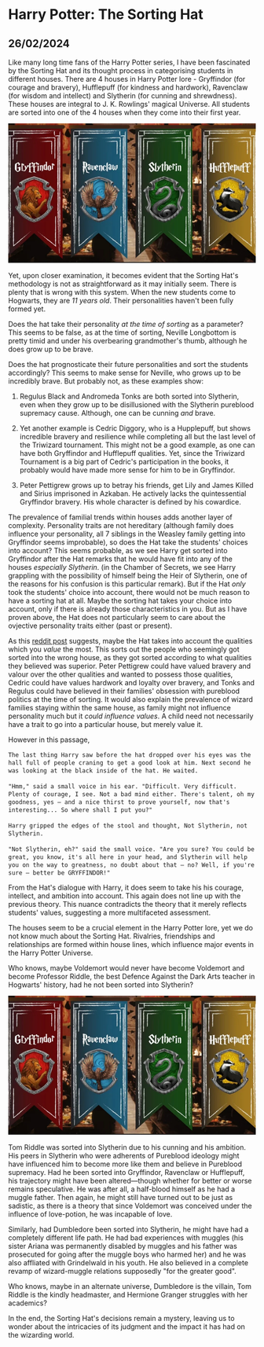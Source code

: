 # Harry Potter: The Sorting Hat
## 26/02/2024

Like many long time fans of the Harry Potter series, I have been fascinated by the Sorting Hat and its thought process in categorising students in different houses. There are 4 houses in Harry Potter lore - Gryffindor (for courage and bravery), Hufflepuff (for kindness and hardwork), Ravenclaw (for wisdom and intellect) and Slytherin (for cunning and shrewdness). These houses are integral to J. K. Rowlings' magical Universe. All students are sorted into one of the 4 houses when they come into their first year. 

![Houses](https://github.com/CodingLife1024/blog-content/blob/main/images/hp2.jpg?raw=true)

Yet, upon closer examination, it becomes evident that the Sorting Hat's methodology is not as straightforward as it may initially seem. There is plenty that is wrong with this system. When the new students come to Hogwarts, they are _11 years old_. Their personalities haven't been fully formed yet. 

Does the hat take their personality _at the time of sorting_ as a parameter? This seems to be false, as at the time of sorting, Neville Longbottom is pretty timid and under his overbearing grandmother's thumb, although he does grow up to be brave. 

Does the hat prognosticate their future personalities and sort the students accordingly? This seems to make sense for Neville, who grows up to be incredibly brave. But probably not, as these examples show: 

1. Regulus Black and Andromeda Tonks are both sorted into Slytherin, even when they grow up to be disillusioned with the Slytherin pureblood supremacy cause. Although, one can be cunning _and_ brave.

2. Yet another example is Cedric Diggory, who is a Hupplepuff, but shows incredible bravery and resilience while completing all but the last level of the Triwizard tournament. This might not be a good example, as one can have both Gryffindor and Hufflepuff qualities. Yet, since the Triwizard Tournament is a big part of Cedric's participation in the books, it probably would have made more sense for him to be in Gryffindor. 

3. Peter Pettigrew grows up to betray his friends, get Lily and James Killed and Sirius imprisoned in Azkaban. He actively lacks the quintessential Gryffindor bravery. His whole character is defined by his cowardice.

The prevalence of familial trends within houses adds another layer of complexity. Personality traits are not hereditary (although family does influence your personality, all 7 siblings in the Weasley family getting into Gryffindor seems improbable), so does the Hat take the students' choices into account? This seems probable, as we see Harry get sorted into Gryffindor after the Hat remarks that he would have fit into any of the houses _especially Slytherin_. (in the Chamber of Secrets, we see Harry grappling with the possibility of himself being the Heir of Slytherin, one of the reasons for his confusion is this particular remark). But if the Hat _only_ took the students' choice into account, there would not be much reason to have a sorting hat at all. Maybe the sorting hat takes your choice into account, only if there is already those characteristics in you. But as I have proven above, the Hat does not particularly seem to care about the ovjective personality traits either (past or present).

As this [reddit post](https://www.reddit.com/r/FanTheories/comments/5zdqfh/harry_potter_the_sorting_hat_sorts_students_based/) suggests, maybe the Hat takes into account the qualities which you _value_ the most. This sorts out the people who seemingly got sorted into the wrong house, as they got sorted according to what qualities they believed was superior. Peter Pettigrew could have valued bravery and valour over the other qualities and wanted to possess those qualities, Cedric could have values hardwork and loyalty over bravery, and Tonks and Regulus could have believed in their families' obsession with pureblood politics at the time of sorting. It would also explain the prevalence of wizard families staying within the same house, as family might not influence personality much but it _could influence values_. A child need not necessarily have a trait to go into a particular house, but merely value it. 

However in this passage, 

```
The last thing Harry saw before the hat dropped over his eyes was the hall full of people craning to get a good look at him. Next second he was looking at the black inside of the hat. He waited.

"Hmm," said a small voice in his ear. "Difficult. Very difficult. Plenty of courage, I see. Not a bad mind either. There's talent, oh my goodness, yes — and a nice thirst to prove yourself, now that's interesting... So where shall I put you?"

Harry gripped the edges of the stool and thought, Not Slytherin, not Slytherin.

"Not Slytherin, eh?" said the small voice. "Are you sure? You could be great, you know, it's all here in your head, and Slytherin will help you on the way to greatness, no doubt about that — no? Well, if you're sure — better be GRYFFINDOR!"
```

From the Hat's dialogue with Harry, it does seem to take his his courage, intellect, and ambition into account. This again does not line up with the previous theory. This nuance contradicts the theory that it merely reflects students' values, suggesting a more multifaceted assessment.

The houses seem to be a crucial element in the Harry Potter lore, yet we do not know much about the Sorting Hat. Rivalries, friendships and relationships are formed within house lines, which influence major events in the Harry Potter Universe. 

Who knows, maybe Voldemort would never have become Voldemort and become Professor Riddle, the best Defence Against the Dark Arts teacher in Hogwarts' history, had he not been sorted into Slytherin?

![Voldemort](https://github.com/CodingLife1024/blog-content/blob/main/images/hp2.jpg?raw=true)

Tom Riddle was sorted into Slytherin due to his cunning and his ambition. His peers in Slytherin who were adherents of Pureblood ideology might have influenced him to become more like them and believe in Pureblood supremacy. Had he been sorted into Gryffindor, Ravenclaw or Hufflepuff, his trajectory might have been altered—though whether for better or worse remains speculative. He was after all, a half-blood himself as he had a muggle father. Then again, he might still have turned out to be just as sadistic, as there is a theory that since Voldemort was conceived under the influence of love-potion, he was incapable of love.  

Similarly, had Dumbledore been sorted into Slytherin, he might have had a completely different life path. He had bad experiences with muggles (his sister Ariana was permanently disabled by muggles and his father was prosecuted for going after the muggle boys who harmed her) and he was also affliated with Grindelwald in his youth. He also believed in a complete revamp of wizard-muggle relations supposedly "for the greater good". 

Who knows, maybe in an alternate universe, Dumbledore is the villain, Tom Riddle is the kindly headmaster, and Hermione Granger struggles with her academics?

In the end, the Sorting Hat's decisions remain a mystery, leaving us to wonder about the intricacies of its judgment and the impact it has had on the wizarding world. 